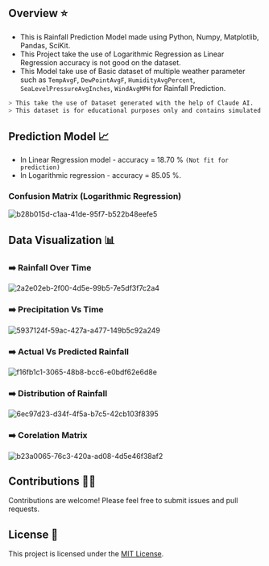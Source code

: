 ## Overview ⭐
- This is Rainfall Prediction Model made using Python, Numpy, Matplotlib, Pandas, SciKit. 
- This Project take the use of Logarithmic Regression as Linear Regression accuracy is not good on the dataset.
- This Model take use of Basic dataset of multiple weather parameter such as `TempAvgF`, `DewPointAvgF`, `HumidityAvgPercent`, `SeaLevelPressureAvgInches`, `WindAvgMPH` for Rainfall Prediction.

```bash
> This take the use of Dataset generated with the help of Claude AI.
> This dataset is for educational purposes only and contains simulated data.
```

## Prediction Model 📈
- In Linear Regression model - accuracy = 18.70 % `(Not fit for prediction)`
- In Logarithmic regression - accuracy = 85.05 %.

### Confusion Matrix (Logarithmic Regression)
![b28b015d-c1aa-41de-95f7-b522b48eefe5](https://github.com/user-attachments/assets/b0a6d371-b636-41ff-93c7-92967d6a129d)


## Data Visualization 📊

### ➡️ Rainfall Over Time
![2a2e02eb-2f00-4d5e-99b5-7e5df3f7c2a4](https://github.com/user-attachments/assets/d31d0597-c867-449a-9e9d-6a63be9a07f4)

### ➡️ Precipitation Vs Time
![5937124f-59ac-427a-a477-149b5c92a249](https://github.com/user-attachments/assets/e68c7a03-7072-41bb-b4b1-252d0c420e96)

### ➡️ Actual Vs Predicted Rainfall
![f16fb1c1-3065-48b8-bcc6-e0bdf62e6d8e](https://github.com/user-attachments/assets/51b5a32d-e79f-4f21-9e6f-3a45be6a5f1e)

### ➡️ Distribution of Rainfall
![6ec97d23-d34f-4f5a-b7c5-42cb103f8395](https://github.com/user-attachments/assets/a68aaee4-6549-4da9-98e9-faf5c7314006)

### ➡️ Corelation Matrix
![b23a0065-76c3-420a-ad08-4d5e46f38af2](https://github.com/user-attachments/assets/5da82c5a-a3bf-485a-aa82-83c3f1b1a2b1)





<!------------------------------------------------->


## Contributions 🧑‍💻
Contributions are welcome! Please feel free to submit issues and pull requests.


<!------------------------------------------------->

## License 🪪
This project is licensed under the [MIT License](LICENSE).
